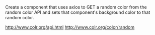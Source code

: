 Create a component that uses axios to GET a random color from the random color API and sets that component's background color to that random color.

http://www.colr.org/api.html
http://www.colr.org/color/random
